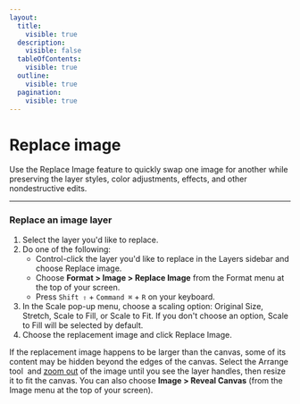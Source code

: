 ```yaml
---
layout:
  title:
    visible: true
  description:
    visible: false
  tableOfContents:
    visible: true
  outline:
    visible: true
  pagination:
    visible: true
---
```


# Replace image

Use the Replace Image feature to quickly swap one image for another while preserving the layer styles, color adjustments, effects, and other nondestructive edits.

***

### Replace an image layer

1. Select the layer you'd like to replace.
2. Do one of the following:
   * Control-click the layer you'd like to replace in the Layers sidebar and choose Replace image.
   * Choose **Format > Image > Replace Image** from the Format menu at the top of your screen.
   * Press `Shift ⇧` + `Command ⌘` + `R` on your keyboard.
3. In the Scale pop-up menu, choose a scaling option: Original Size, Stretch, Scale to Fill, or Scale to Fit. If you don't choose an option, Scale to Fill will be selected by default.
4. Choose the replacement image and click Replace Image.

If the replacement image happens to be larger than the canvas, some of its content may be hidden beyond the edges of the canvas. Select the Arrange tool <img src="https://help.pixelmator.com/pixelmator-pro/3.5/assets/English/1590505056000.png" alt="" data-size="line"> and [zoom out](../pixelmator-pro-basics/zoom-in-and-out-of-an-image.md) of the image until you see the layer handles, then resize it to fit the canvas. You can also choose **Image > Reveal Canvas** (from the Image menu at the top of your screen).
